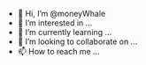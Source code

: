 - 👋 Hi, I’m @moneyWhale
- 👀 I’m interested in ...
- 🌱 I’m currently learning ...
- 💞️ I’m looking to collaborate on ...
- 📫 How to reach me ...

<!---
moneyWhale/moneyWhale is a ✨ special ✨ repository because its `README.md` (this file) appears on your GitHub profile.
You can click the Preview link to take a look at your changes.
--->
